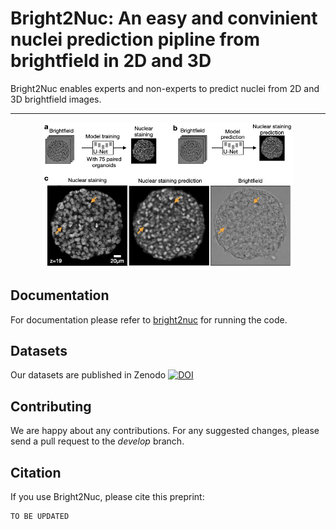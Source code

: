 # Bright2Nuc: An easy and convinient nuclei prediction pipline from brightfield in 2D and 3D

Bright2Nuc enables experts and non-experts to predict nuclei from 2D and 3D brightfield images.

---------------------------------------------------------------------

<p align="center">
  <img src="Figure1.png"  width="400" />
</p>

## Documentation

For documentation please refer to [bright2nuc](bright2nuc) for running the code.

## Datasets
Our datasets are published in Zenodo
[![DOI](https://zenodo.org/badge/519176662.svg)](https://zenodo.org/badge/latestdoi/519176662)



## Contributing

We are happy about any contributions. For any suggested changes, please send a pull request to the *develop* branch.

## Citation

If you use Bright2Nuc, please cite this preprint:

```
TO BE UPDATED
```
